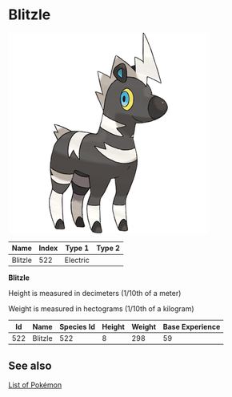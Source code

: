 # Blitzle


![Blitzle](images/522.png)

| **Name** | **Index** | **Type 1** | **Type 2** |
|----|----|----|----|
| Blitzle | 522 | Electric  |  |

**Blitzle** 


Height is measured in decimeters (1/10th of a meter)

Weight is measured in hectograms (1/10th of a kilogram)

| **Id** | **Name** | **Species Id** | **Height** | **Weight** | **Base Experience** |
|--------|----------|----------------|------------|------------|---------------------|
| 522 | Blitzle | 522 | 8 | 298 | 59 |


## See also

[List of Pokémon](../pokemon.md)
